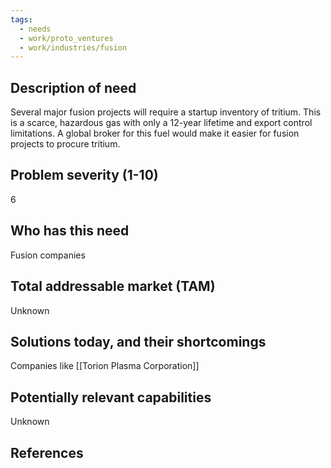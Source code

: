 ```yaml
---
tags:
  - needs
  - work/proto_ventures
  - work/industries/fusion
---
```

## Description of need
Several major fusion projects will require a startup inventory of tritium. This is a scarce, hazardous gas with only a 12-year lifetime and export control limitations. A global broker for this fuel would make it easier for fusion projects to procure tritium.
## Problem severity (1-10)
6
## Who has this need
Fusion companies
## Total addressable market (TAM)
Unknown
## Solutions today, and their shortcomings
Companies like [[Torion Plasma Corporation]]
## Potentially relevant capabilities
Unknown
## References
